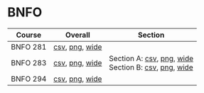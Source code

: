 # BNFO

| Course | Overall | Section |
| ------ | ------- | ------- |
| BNFO 281 | [csv](https://github.com/UCSD-Historical-Enrollment-Data/2024Spring/blob/main/overall/BNFO%20281.csv), [png](https://raw.githubusercontent.com/UCSD-Historical-Enrollment-Data/2024Spring/main/plot_overall/BNFO%20281.png), [wide](https://raw.githubusercontent.com/UCSD-Historical-Enrollment-Data/2024Spring/main/plot_overall_wide/BNFO%20281.png) |  |
| BNFO 283 | [csv](https://github.com/UCSD-Historical-Enrollment-Data/2024Spring/blob/main/overall/BNFO%20283.csv), [png](https://raw.githubusercontent.com/UCSD-Historical-Enrollment-Data/2024Spring/main/plot_overall/BNFO%20283.png), [wide](https://raw.githubusercontent.com/UCSD-Historical-Enrollment-Data/2024Spring/main/plot_overall_wide/BNFO%20283.png) | Section A: [csv](https://github.com/UCSD-Historical-Enrollment-Data/2024Spring/blob/main/section/BNFO%20283_A.csv), [png](https://raw.githubusercontent.com/UCSD-Historical-Enrollment-Data/2024Spring/main/plot_section/BNFO%20283_A.png), [wide](https://raw.githubusercontent.com/UCSD-Historical-Enrollment-Data/2024Spring/main/plot_section_wide/BNFO%20283_A.png)<br>Section B: [csv](https://github.com/UCSD-Historical-Enrollment-Data/2024Spring/blob/main/section/BNFO%20283_B.csv), [png](https://raw.githubusercontent.com/UCSD-Historical-Enrollment-Data/2024Spring/main/plot_section/BNFO%20283_B.png), [wide](https://raw.githubusercontent.com/UCSD-Historical-Enrollment-Data/2024Spring/main/plot_section_wide/BNFO%20283_B.png) |
| BNFO 294 | [csv](https://github.com/UCSD-Historical-Enrollment-Data/2024Spring/blob/main/overall/BNFO%20294.csv), [png](https://raw.githubusercontent.com/UCSD-Historical-Enrollment-Data/2024Spring/main/plot_overall/BNFO%20294.png), [wide](https://raw.githubusercontent.com/UCSD-Historical-Enrollment-Data/2024Spring/main/plot_overall_wide/BNFO%20294.png) |  |
